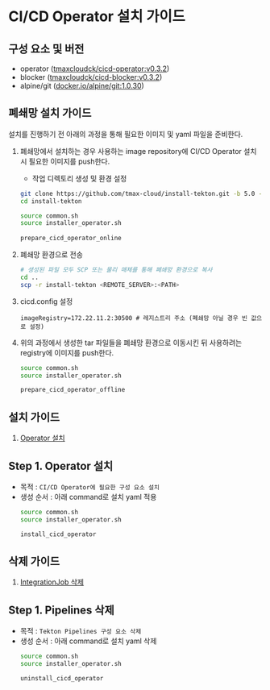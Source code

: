 # CI/CD Operator 설치 가이드

## 구성 요소 및 버전
* operator ([tmaxcloudck/cicd-operator:v0.3.2](https://hub.docker.com/layers/tmaxcloudck/cicd-operator/v0.3.2/images/sha256-2d1f9f7a73c589b0f078d962545add0c9bec342041c8143c205146b99181befd?context=explore))
* blocker ([tmaxcloudck/cicd-blocker:v0.3.2](https://hub.docker.com/layers/tmaxcloudck/cicd-blocker/v0.3.2/images/sha256-15e7f8f65686d8aaccb4e0149f4d346ebd315a9304f93f1e35f63c4c61e508b2?context=explore))
* alpine/git ([docker.io/alpine/git:1.0.30](https://hub.docker.com/layers/alpine/git/1.0.30/images/sha256-0595334722a2d486ed7c1a10a9138180f052343d5569942ecceb88d6e7fd1c0f?context=explore))

## 폐쇄망 설치 가이드
설치를 진행하기 전 아래의 과정을 통해 필요한 이미지 및 yaml 파일을 준비한다.
1. 폐쇄망에서 설치하는 경우 사용하는 image repository에 CI/CD Operator 설치 시 필요한 이미지를 push한다.
    * 작업 디렉토리 생성 및 환경 설정
   ```bash
   git clone https://github.com/tmax-cloud/install-tekton.git -b 5.0 --single-branch
   cd install-tekton
   
   source common.sh
   source installer_operator.sh
    
   prepare_cicd_operator_online
   ```

2. 폐쇄망 환경으로 전송
   ```bash
   # 생성된 파일 모두 SCP 또는 물리 매체를 통해 폐쇄망 환경으로 복사
   cd ..
   scp -r install-tekton <REMOTE_SERVER>:<PATH>
   ``` 

3. cicd.config 설정
   ```config
   imageRegistry=172.22.11.2:30500 # 레지스트리 주소 (폐쇄망 아닐 경우 빈 값으로 설정)
   ```

4. 위의 과정에서 생성한 tar 파일들을 폐쇄망 환경으로 이동시킨 뒤 사용하려는 registry에 이미지를 push한다.
   ```bash
   source common.sh
   source installer_operator.sh
   
   prepare_cicd_operator_offline
   ```

## 설치 가이드
1. [Operator 설치](#step-1-operator-설치)

## Step 1. Operator 설치
* 목적 : `CI/CD Operator에 필요한 구성 요소 설치`
* 생성 순서 : 아래 command로 설치 yaml 적용
   ```bash
   source common.sh
   source installer_operator.sh
  
   install_cicd_operator
   ```


## 삭제 가이드
1. [IntegrationJob 삭제](#step-1-pipelines-삭제)

## Step 1. Pipelines 삭제
* 목적 : `Tekton Pipelines 구성 요소 삭제`
* 생성 순서 : 아래 command로 설치 yaml 삭제
   ```bash
   source common.sh
   source installer_operator.sh
  
   uninstall_cicd_operator
   ```
